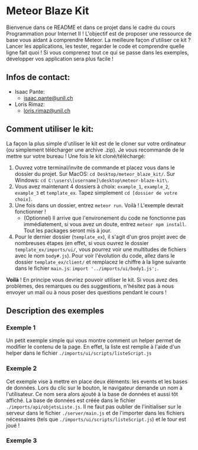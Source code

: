 # Meteor Blaze Kit

Bienvenue dans ce README et dans ce projet dans le cadre du cours Programmation pour Internet II ! L'objectif est de proposer une ressource de base vous aidant à comprendre Meteor. La meilleure façon d'utiliser ce kit ? Lancer les applications, les tester, regarder le code et comprendre quelle ligne fait quoi ! Si vous comprenez tout ce qui se passe dans les exemples, développer vos application sera plus facile !

## Infos de contact:

* Isaac Pante:
    * [isaac.pante@unil.ch](mailto:isaac.pante@unil.ch)
* Loris Rimaz:
    * [loris.rimaz@unil.ch](mailto:loris.rimaz@unil.ch)

## Comment utiliser le kit:

La façon la plus simple d'utiliser le kit est de le cloner sur votre ordinateur (ou simplement télécharger une archive .zip). Je vous recommande de le mettre sur votre bureau ! Une fois le kit cloné/téléchargé:

1. Ouvrez votre terminal/invite de commande et placez vous dans le dossier du projet. Sur MacOS: `cd Desktop/meteor_blaze_kit/`. Sur Windows: `cd C:\users\[username]\desktop\meteor-blaze-kit\`.
2. Vous avez maintenant 4 dossiers à choix: `example_1`, `example_2`,  `example_3`  et  `template_ex`. Tapez simplement `cd [dossier de votre choix]`.
3. Une fois dans un dossier, entrez `meteor run`. Voilà ! L'exemple devrait fonctionner !
    * (Optionnel) Il arrive que l'environement du code ne fonctionne pas immédiatement, si vous avez un doute, entrez `meteor npm install`. Tout les packages seront mis à jour.
4. Pour le dernier dossier (`template_ex`), il s'agit d'un gros projet avec de nombreuses étapes (en effet, si vous ouvrez le dossier `template_ex/imports/ui/`, vous pourrez voir une multitudes de fichiers avec le nom `body#.js`). Pour voir l'évolution du code, allez dans le dossier `template_ex/client/` et remplacez le chiffre à la ligne suivante dans le fichier `main.js`: `import '../imports/ui/body1.js';`.

**Voilà** ! En principe vous devriez pouvoir utiliser le kit. Si vous avez des problèmes, des remarques ou des suggestions, n'hésitez pas à nous envoyer un mail ou à nous poser des questions pendant le cours !

## Description des exemples

### Exemple 1

Un petit exemple simple qui vous montre comment un helper permet de modifier le contenu de la page. En effet, la liste est remplie à l'aide d'un helper dans le fichier `./imports/ui/scripts/listeScript.js`
 
### Exemple 2

Cet exemple vise à mettre en place deux éléments: les events et les bases de données. Lors du clic sur le bouton, le navigateur demande un nom à l'utilisateur. Ce nom sera alors ajouté à la base de données et aussi tôt affiché. La base de données est créée dans le fichier `./imports/api/objetsListe.js`. Il ne faut pas oublier de l'initialiser sur le serveur dans le fichier `./server/main.js` et de l'importer dans les fichiers nécessaires (tels que `./imports/ui/scripts/listeScript.js`) et le tour est joué !

### Exemple 3

